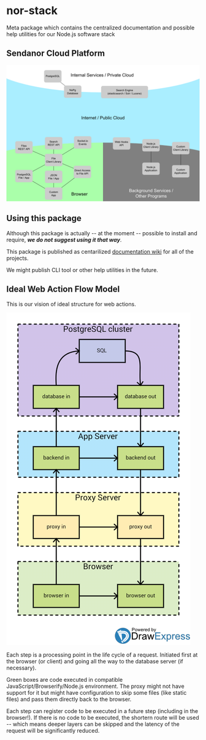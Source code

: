 nor-stack
=========

Meta package which contains the centralized documentation and possible help utilities for our Node.js software stack

Sendanor Cloud Platform
-----------------------

![Component Architecture](docs/Components.png "Components")

Using this package
------------------

Although this package is actually -- at the moment -- possible to install and require, ***we do not suggest using it that way***.

This package is published as centarilized [documentation wiki](https://github.com/sendanor/nor-stack/wiki) for all of the projects.

We might publish CLI tool or other help utilities in the future.

Ideal Web Action Flow Model
---------------------------

This is our vision of ideal structure for web actions.

![Flow Model](docs/IdealWebAppRequestFlow.png "Web Action Flow Model")

Each step is a processing point in the life cycle of a request. Initiated first 
at the browser (or client) and going all the way to the database server (if 
necessary).

Green boxes are code executed in compatible JavaScript/Browserify/Node.js 
environment. The proxy might not have support for it but might have 
configuration to skip some files (like static files) and pass them directly 
back to the browser.

Each step can register code to be executed in a future step (including in the 
browser!). If there is no code to be executed, the shortern route will be used 
-- which means deeper layers can be skipped and the latency of the request 
will be significantly reduced.
